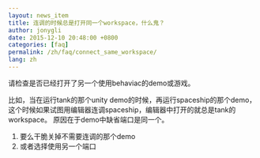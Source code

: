```yaml
---
layout: news_item
title: 连调的时候总是打开同一个workspace，什么鬼？
author: jonygli
date: 2015-12-10 20:48:00 +0800
categories: [faq]
permalink: /zh/faq/connect_same_workspace/
lang: zh
---
```


请检查是否已经打开了另一个使用behaviac的demo或游戏。

比如，当在运行tank的那个unity demo的时候，再运行spaceship的那个demo，这个时候如果试图用编辑器连调spaceship，编辑器中打开的就总是tank的workspace。
原因在于demo中缺省端口是同一个。

1. 要么干脆关掉不需要连调的那个demo
1. 或者选择使用另一个端口
